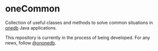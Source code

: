 oneCommon
=========

Collection of useful classes and methods to solve common situations in [onedb](http://ononedb.com) Java applications.

This repository is currently in the process of being developed. For any news, follow [@ononedb](https://twitter.com/ononedb).